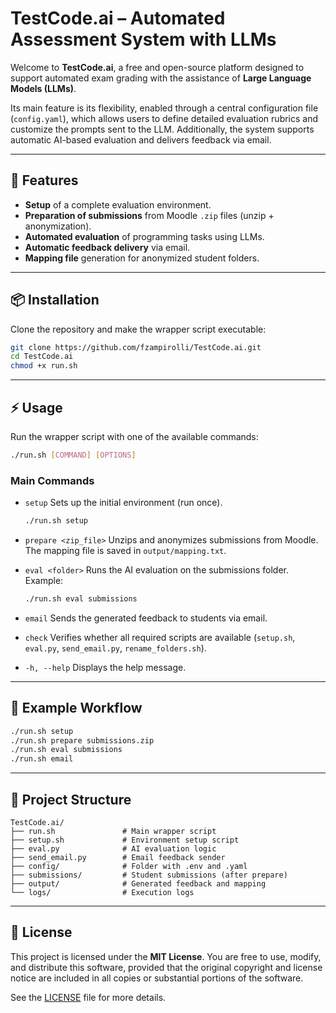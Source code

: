 # TestCode.ai – Automated Assessment System with LLMs

Welcome to **TestCode.ai**, a free and open-source platform designed to support automated exam grading with the assistance of **Large Language Models (LLMs)**.

Its main feature is its flexibility, enabled through a central configuration file (`config.yaml`), which allows users to define detailed evaluation rubrics and customize the prompts sent to the LLM. Additionally, the system supports automatic AI-based evaluation and delivers feedback via email.

---

## 🚀 Features
- **Setup** of a complete evaluation environment.
- **Preparation of submissions** from Moodle `.zip` files (unzip + anonymization).
- **Automated evaluation** of programming tasks using LLMs.
- **Automatic feedback delivery** via email.
- **Mapping file** generation for anonymized student folders.

---

## 📦 Installation
Clone the repository and make the wrapper script executable:

```bash
git clone https://github.com/fzampirolli/TestCode.ai.git
cd TestCode.ai
chmod +x run.sh
````

---

## ⚡ Usage

Run the wrapper script with one of the available commands:

```bash
./run.sh [COMMAND] [OPTIONS]
```

### Main Commands

* `setup`
  Sets up the initial environment (run once).

  ```bash
  ./run.sh setup
  ```

* `prepare <zip_file>`
  Unzips and anonymizes submissions from Moodle.
  The mapping file is saved in `output/mapping.txt`.

* `eval <folder>`
  Runs the AI evaluation on the submissions folder.
  Example:

  ```bash
  ./run.sh eval submissions
  ```

* `email`
  Sends the generated feedback to students via email.

* `check`
  Verifies whether all required scripts are available
  (`setup.sh`, `eval.py`, `send_email.py`, `rename_folders.sh`).

* `-h, --help`
  Displays the help message.

---

## 🔄 Example Workflow

```bash
./run.sh setup
./run.sh prepare submissions.zip
./run.sh eval submissions
./run.sh email
```

---

## 📂 Project Structure

```
TestCode.ai/
├── run.sh               # Main wrapper script
├── setup.sh             # Environment setup script
├── eval.py              # AI evaluation logic
├── send_email.py        # Email feedback sender
├── config/              # Folder with .env and .yaml
├── submissions/         # Student submissions (after prepare)
├── output/              # Generated feedback and mapping
└── logs/                # Execution logs
```

---

## 📜 License

This project is licensed under the **MIT License**.
You are free to use, modify, and distribute this software, provided that the original copyright
and license notice are included in all copies or substantial portions of the software.

See the [LICENSE](LICENSE.txt) file for more details.
